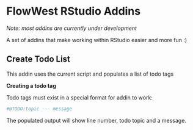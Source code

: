 # FlowWest RStudio Addins 

*Note: most addins are currently under development*

A set of addins that make working within RStudio easier and more fun :)

## Create Todo List 

This addin uses the current script and populates a list of todo tags 

**Creating a todo tag**

Todo tags must exist in a special format for addin to work: 

```r
#@TODO:topic --- message 
```
The populated output will show line number, todo topic and a message.
